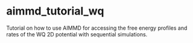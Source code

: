 # aimmd_tutorial_wq
Tutorial on how to use AIMMD for accessing the free energy profiles and rates of the WQ 2D potential with sequential simulations.
